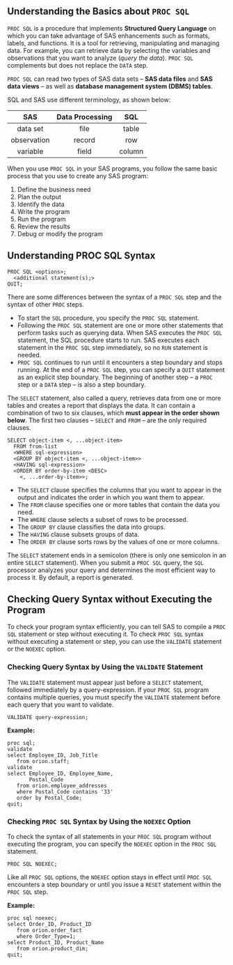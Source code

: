 ## Understanding the Basics about `PROC SQL`

`PROC SQL` is a procedure that implements **Structured Query Language** on which you can take advantage of SAS enhancements such as formats, labels, and functions. It is a tool for retrieving, manipulating and managing data. For example, you can retrieve data by selecting the variables and observations that you want to analyze (*query the data*). `PROC SQL` complements but does not replace the `DATA` step. 

`PROC SQL` can read two types of SAS data sets – **SAS data files** and **SAS data views** – as well as **database management system (DBMS) tables**.

SQL and SAS use different terminology, as shown below:

**SAS**	    | **Data Processing**	| **SQL**
:-----:|:-----:|:-----:
data set	    | file	    | table
observation	  | record	  | row
variable	    | field	    | column

When you use `PROC SQL` in your SAS programs, you follow the same basic process that you use to create any SAS program:

1. Define the business need
2. Plan the output
3. Identify the data
4. Write the program
5. Run the program
6. Review the results
7. Debug or modify the program

## Understanding PROC SQL Syntax

```
PROC SQL <options>;
  <additional statement(s);>
QUIT;
```

There are some differences between the syntax of a `PROC SQL` step and the syntax of other `PROC` steps. 

* To start the `SQL` procedure, you specify the `PROC SQL` statement. 
* Following the `PROC SQL` statement are one or more other statements that perform tasks such as querying data. When SAS executes the `PROC SQL` statement, the SQL procedure starts to run. SAS executes each statement in the `PROC SQL` step immediately, so no `RUN` statement is needed.
* `PROC SQL` continues to run until it encounters a step boundary and stops running. At the end of a `PROC SQL` step, you can specify a `QUIT` statement as an explicit step boundary. The beginning of another step – a `PROC` step or a `DATA` step – is also a step boundary.

The `SELECT` statement, also called a query, retrieves data from one or more tables and creates a report that displays the data. It can contain a combination of two to six clauses, which **must appear in the order shown below**. The first two clauses – `SELECT` and `FROM` – are the only required clauses.

```
SELECT object-item <, ...object-item>
  FROM from-list
  <WHERE sql-expression>
  <GROUP BY object-item <, ...object-item>>
  <HAVING sql-expression>
  <ORDER BY order-by-item <DESC>
    <, ...order-by-item>>;
```

* The `SELECT` clause specifies the columns that you want to appear in the output and indicates the order in which you want them to appear.
* The `FROM` clause specifies one or more tables that contain the data you need.
* The `WHERE` clause selects a subset of rows to be processed. 
* The `GROUP BY` clause classifies the data into groups. 
* The `HAVING` clause subsets groups of data.
* The `ORDER BY` clause sorts rows by the values of one or more columns.

The `SELECT` statement ends in a semicolon (there is only one semicolon in an entire `SELECT` statement). When you submit a `PROC SQL` query, the `SQL` processor analyzes your query and determines the most efficient way to process it. By default, a report is generated.

## Checking Query Syntax without Executing the Program 

To check your program syntax efficiently, you can tell SAS to compile a `PROC SQL` statement or step without executing it. To check `PROC SQL` syntax without executing a statement or step, you can use the `VALIDATE` statement or the `NOEXEC` option.

### Checking Query Syntax by Using the `VALIDATE` Statement

The `VALIDATE` statement must appear just before a `SELECT` statement, followed immediately by a query-expression. If your `PROC SQL` program contains multiple queries, you must specify the `VALIDATE` statement before each query that you want to validate.

```
VALIDATE query-expression;
```

**Example:**
```
proc sql;
validate
select Employee_ID, Job_Title
   from orion.staff;
validate
select Employee_ID, Employee_Name,
       Postal_Code
   from orion.employee_addresses
   where Postal_Code contains '33'
   order by Postal_Code;
quit;
```

### Checking `PROC SQL` Syntax by Using the `NOEXEC` Option

To check the syntax of all statements in your `PROC SQL` program without executing the program, you can specify the `NOEXEC` option in the `PROC SQL` statement.

```
PROC SQL NOEXEC;
```

Like all `PROC SQL`
options, the `NOEXEC` option stays in effect until `PROC SQL` encounters a step boundary or until you issue a `RESET` statement within the `PROC SQL` step.

**Example:**
```
proc sql noexec;
select Order_ID, Product_ID
   from orion.order_fact
   where Order_Type=1;
select Product_ID, Product_Name
   from orion.product_dim;
quit;
```
